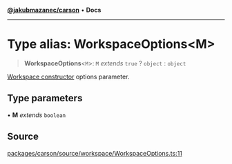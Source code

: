 [**@jakubmazanec/carson**](../README.md) • **Docs**

---

# Type alias: WorkspaceOptions\<M\>

> **WorkspaceOptions**\<`M`\>: `M` _extends_ `true` ? `object` : `object`

[Workspace constructor](../classes/Workspace.md#constructors) options parameter.

## Type parameters

• **M** _extends_ `boolean`

## Source

[packages/carson/source/workspace/WorkspaceOptions.ts:11](https://github.com/jakubmazanec/js-tools/blob/51bfc5b913a7a7ef21d8d702a0d87d72983e112a/packages/carson/source/workspace/WorkspaceOptions.ts#L11)
